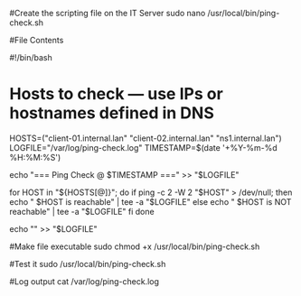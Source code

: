 
#Create the scripting file on the IT Server
sudo nano /usr/local/bin/ping-check.sh

#File Contents

#!/bin/bash

# Hosts to check — use IPs or hostnames defined in DNS
HOSTS=("client-01.internal.lan" "client-02.internal.lan" "ns1.internal.lan")
LOGFILE="/var/log/ping-check.log"
TIMESTAMP=$(date '+%Y-%m-%d %H:%M:%S')

echo "=== Ping Check @ $TIMESTAMP ===" >> "$LOGFILE"

for HOST in "${HOSTS[@]}"; do
    if ping -c 2 -W 2 "$HOST" > /dev/null; then
        echo " $HOST is reachable" | tee -a "$LOGFILE"
    else
        echo " $HOST is NOT reachable" | tee -a "$LOGFILE"
    fi
done

echo "" >> "$LOGFILE"

#Make file executable
sudo chmod +x /usr/local/bin/ping-check.sh

#Test it
sudo /usr/local/bin/ping-check.sh

#Log output
cat /var/log/ping-check.log